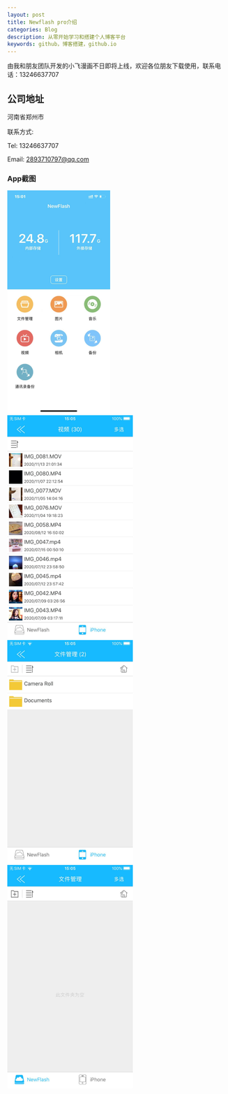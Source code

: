```yaml
---
layout: post
title: Newflash pro介绍
categories: Blog
description: 从零开始学习和搭建个人博客平台
keywords: github，博客搭建，github.io
---
```


由我和朋友团队开发的小飞漫画不日即将上线，欢迎各位朋友下载使用，联系电话：13246637707


## 公司地址

河南省郑州市

联系方式:

Tel: 13246637707

Email: [2893710797@qq.com](mailto:2893710797@qq.com)

### App截图

<img src="/images/posts/blog/WechatIMG25.png" alt="WechatIMG25" style="zoom:50%;" />

<img src="/images/posts/blog/WechatIMG36.png" alt="WechatIMG25" style="zoom:50%;" />

<img src="/images/posts/blog/WechatIMG39.png" alt="WechatIMG25" style="zoom:50%;" />

<img src="/images/posts/blog/WechatIMG41.png" alt="WechatIMG25" style="zoom:50%;" />
